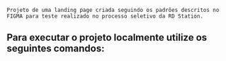 `Projeto de uma landing page criada seguindo os padrões descritos no FIGMA para teste realizado no processo seletivo da RD Station.`

## Para executar o projeto localmente utilize os seguintes comandos:

